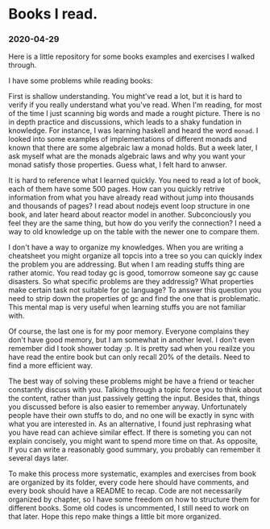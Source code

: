 # Books I read.

### 2020-04-29

Here is a little repository for some books examples and exercises I walked through.

I have some problems while reading books:

First is shallow understanding. You might've read a lot, but it is hard to verify if you really understand what you've read. When I'm reading, for most of the time I just scanning big words and made a rought picture. There is no in depth practice and discussions, which leads to a shaky fundation in knowledge. For instance, I was learning haskell and heard the word `monad`. I looked into some examples of implementations of different monads and known that there are some algebraic law a monad holds. But a week later, I ask myself what are the monads algebraic laws and why you want your monad satisfy those properties. Guess what, I felt hard to anwser.

It is hard to reference what I learned quickly. You need to read a lot of book, each of them have some 500 pages. How can you quickly retrive information from what you have already read without jump into thousands and thousands of pages? I read about nodejs event loop structure in one book, and later heard about reactor model in another. Subconciously you feel they are the same thing, but how do you verify the connection? I need a way to old knowledge up on the table with the newer one to compare them.

I don't have a way to organize my knowledges. When you are writing a cheatsheet you might organize all topcis into a tree so you can quickly index the problem you are addressing. But when I am reading stuffs thing are rather atomic. You read today gc is good, tomorrow someone say gc cause disasters. So what specific problems are they addressig? What properties make certain task not suitable for gc language? To answer this question you need to strip down the properties of gc and find the one that is problematic. This mental map is very useful when learning stuffs you are not familiar with.

Of course, the last one is for my poor memory. Everyone complains they don't have good memory, but I am somewhat in another level. I don't even remember did I took shower today :p. It is pretty sad when you reailze you have read the entire book but can only recall 20% of the details. Need to find a more efficient way.

The best way of solving these problems might be have a friend or teacher constantly discuss with you. Talking through a topic force you to think about the content, rather than just passively getting the input. Besides that, things you discussed before is also easier to remember anyway. Unfortunately people have their own stuffs to do, and no one will be exactly in sync with what you are interested in. As an alternative, I found just rephrasing what you have read can achieve similar effect. If there is someting you can not explain concisely, you might want to spend more time on that. As opposite, If you can write a reasonably good summary, you probably can remember it several days later.

To make this process more systematic, examples and exercises from book are organized by its folder, every code here should have comments, and every book should have a README to recap. Code are not necessarily organized by chapter, so I have some freedom on how to structure them for different books. Some old codes is uncommented, I still need to work on that later. Hope this repo make things a little bit more organized.
